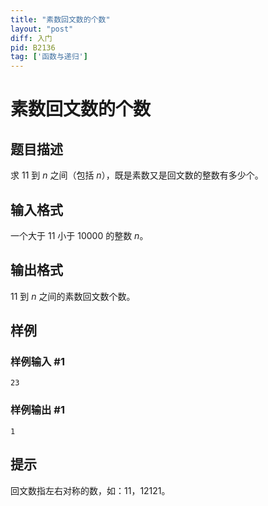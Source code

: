 ```yaml
---
title: "素数回文数的个数"
layout: "post"
diff: 入门
pid: B2136
tag: ['函数与递归']
---
```

# 素数回文数的个数
## 题目描述

求 $11$ 到 $n$ 之间（包括 $n$），既是素数又是回文数的整数有多少个。
## 输入格式

一个大于 $11$ 小于 $10000$ 的整数 $n$。
## 输出格式

$11$ 到 $n$ 之间的素数回文数个数。
## 样例

### 样例输入 #1
```
23
```
### 样例输出 #1
```
1
```
## 提示

回文数指左右对称的数，如：$11$，$12121$。
